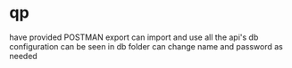 # qp

have provided POSTMAN export can import and use all the api's
db configuration can be seen in db folder can change name and password as needed

